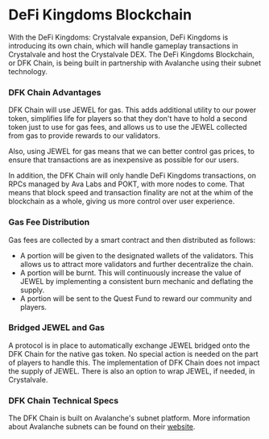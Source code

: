 # DeFi Kingdoms Blockchain

With the DeFi Kingdoms: Crystalvale expansion, DeFi Kingdoms is introducing its own chain, which will handle gameplay transactions in Crystalvale and host the Crystalvale DEX. The DeFi Kingdoms Blockchain, or DFK Chain, is being built in partnership with Avalanche using their subnet technology.

### DFK Chain Advantages

DFK Chain will use JEWEL for gas. This adds additional utility to our power token, simplifies life for players so that they don't have to hold a second token just to use for gas fees, and allows us to use the JEWEL collected from gas to provide rewards to our validators.

Also, using JEWEL for gas means that we can better control gas prices, to ensure that transactions are as inexpensive as possible for our users.&#x20;

In addition, the DFK Chain will only handle DeFi Kingdoms transactions, on RPCs managed by Ava Labs and POKT, with more nodes to come. That means that block speed and transaction finality are not at the whim of the blockchain as a whole, giving us more control over user experience.&#x20;

### Gas Fee Distribution

Gas fees are collected by a smart contract and then distributed as follows:

* A portion will be given to the designated wallets of the validators. This allows us to attract more validators and further decentralize the chain.
* A portion will be burnt. This will continuously increase the value of JEWEL by implementing a consistent burn mechanic and deflating the supply.
* A portion will be sent to the Quest Fund to reward our community and players.

### Bridged JEWEL and Gas

A protocol is in place to automatically exchange JEWEL bridged onto the DFK Chain for the native gas token. No special action is needed on the part of players to handle this. The implementation of DFK Chain does not impact the supply of JEWEL. There is also an option to wrap JEWEL, if needed, in Crystalvale.

### DFK Chain Technical Specs

The DFK Chain is built on Avalanche's subnet platform. More information about Avalanche subnets can be found on their [website](https://docs.avax.network/build/tutorials/platform/subnets/).

